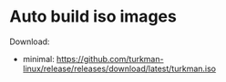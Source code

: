 # Auto build iso images
Download:
* minimal: https://github.com/turkman-linux/release/releases/download/latest/turkman.iso
